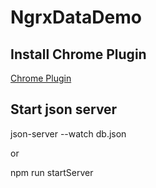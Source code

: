 # NgrxDataDemo

## Install Chrome Plugin
[Chrome Plugin](https://chrome.google.com/webstore/detail/redux-devtools/lmhkpmbekcpmknklioeibfkpmmfibljd?hl=de)

## Start json server
json-server --watch db.json

or

npm run startServer

